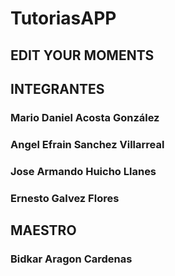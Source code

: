 # TutoriasAPP

## EDIT YOUR MOMENTS

## INTEGRANTES

### Mario Daniel Acosta González
### Angel Efrain Sanchez Villarreal
### Jose Armando Huicho Llanes
### Ernesto Galvez Flores

## MAESTRO 

### Bidkar Aragon Cardenas
